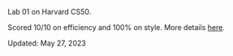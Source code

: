 Lab 01 on Harvard CS50.

Scored 10/10 on efficiency and 100% on style. More details [here](https://submit.cs50.io/users/lopeaceee/cs50/labs/2023/x/population).

Updated: May 27, 2023